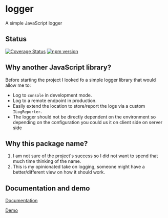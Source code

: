 # logger
A simple JavaScript logger

## Status
[![Coverage Status](https://coveralls.io/repos/github/validide/logger/badge.svg?branch=main)](https://coveralls.io/github/validide/logger?branch=main)
[![npm version](https://img.shields.io/npm/v/@validide/logger)](https://www.npmjs.com/package/@validide/logger)

## Why another JavaScript library?
Before starting the project I looked fo a simple logger library that would allow me to:
* Log to `console` in development mode.
* Log to a remote endpoint in production.
* Easily extend the location to store/report the logs via a custom `ILogReporter`.
* The logger should not be directly dependent on the environment so depending on the configuration you could us it on client side on server side

## Why this package name?
1. I am not sure of the project's success so I did not want to spend that much time thinking of the name.
2. This is my opinionated take on logging, someone might have a better/different view on how it should work.

## Documentation and demo
[Documentation](https://validide.github.io/logger/)

[Demo](https://validide.github.io/logger/demo/)
